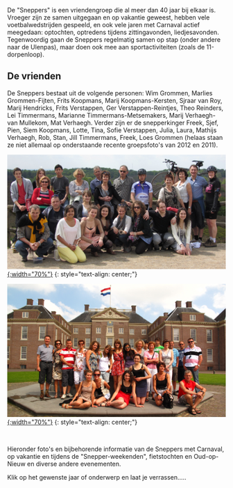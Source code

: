 
De "Sneppers" is een vriendengroep die al meer dan 40 jaar bij elkaar is. Vroeger zijn ze samen uitgegaan en op vakantie geweest, hebben vele voetbalwedstrijden gespeeld, en ook vele jaren met Carnaval actief meegedaan: optochten, optredens tijdens zittingavonden, liedjesavonden. Tegenwoordig gaan de Sneppers regelmatig samen op stap (onder andere naar de Ulenpas), maar doen ook mee aan sportactiviteiten (zoals de 11-dorpenloop). 

## De vrienden
De Sneppers bestaat uit de volgende personen: Wim Grommen, Marlies Grommen-Fijten, Frits Koopmans, Marij Koopmans-Kersten, Sjraar van Roy, Marij Hendricks, Frits Verstappen, Ger Verstappen-Reintjes, Theo Reinders, Lei Timmermans, Marianne Timmermans-Metsemakers, Marij Verhaegh-van Mullekom, Mat Verhaegh.
Verder zijn er de snepperkinger Freek, Sjef, Pien, Siem Koopmans, Lotte, Tina, Sofie Verstappen, Julia, Laura, Mathijs Verhaegh, Rob, Stan, Jill Timmermans, Freek, Loes Grommen (helaas staan ze niet allemaal op onderstaande recente groepsfoto's van 2012 en 2011).

[![](/assets/sneppers2012opdeposbank.jpg){:width="70%"}](/assets/sneppers2012opdeposbank.jpg)
{: style="text-align: center;"}

[![](/assets/Sneppers-in-het-loo-2011.jpg){:width="70%"}](/assets/Sneppers-in-het-loo-2011.jpg)
{: style="text-align: center;"}

<BR>

Hieronder foto's en bijbehorende informatie van de Sneppers met Carnaval, op vakantie en tijdens de "Snepper-weekenden", fietstochten en Oud-op-Nieuw en diverse andere evenementen.

Klik op het gewenste jaar of onderwerp en laat je verrassen..... 
